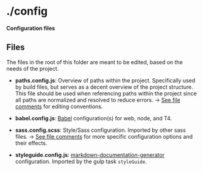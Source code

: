 # ./config

**Configuration files**

## Files

The files in the root of this folder are meant to be edited, based on the needs of the project.  

* **paths.config.js**: Overview of paths within the project. Specifically used by build files, but serves as a decent overview of the project structure. This file should be used when referencing paths within the project since all paths are normalized and resolved to reduce errors.
  → [See file comments](paths.config.scss) for editing conventions.

* **babel.config.js**: [Babel](https://babeljs.io/) configuration(s) for web, node, and T4.

* **sass.config.scss**: Style/Sass configuration. Imported by other sass files.
  → [See file comments](sass.config.scss) for more specific configuration options and their effects.

* **styleguide.config.js**: [markdown-documentation-generator](https://github.com/UWHealth/markdown-documentation-generator) configuration. Imported by the gulp task `styleGuide`.

